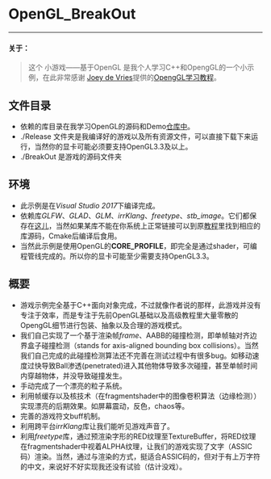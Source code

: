 # OpenGL_BreakOut #

***
#### 关于： ####
> 这个 小游戏——基于OpenGL 是我个人学习C++和OpengGL的一个小示例，在此非常感谢 [Joey de Vries](https://joeydevries.com/#home)提供的[OpengGL学习教程](https://learnopengl.com/)。

## 文件目录 ##
* 依赖的库目录在我学习OpenGL的源码和Demo[仓库中](https://github.com/tj41694/OpenGL/tree/master/MyLib)。
* ./Release 文件夹是我编译好的游戏以及所有资源文件，可以直接下载下来运行，当然你的显卡可能必须要支持OpenGL3.3及以上。
* ./BreakOut 是游戏的源码文件夹

## 环境 ##
* 此示例是在*Visual Studio 2017*下编译完成。
* 依赖库*GLFW*、*GLAD*、*GLM*、*irrKlang*、*freetype*、*stb_image*。它们都保存在[这儿](https://github.com/tj41694/OpenGL/tree/master/MyLib)，当然如果某库不能在你系统上正常链接可以到原[教程](https://learnopengl.com/)里找到相应的库源码，Cmake后编译后食用。
* 当然此示例是使用OpenGL的**CORE_PROFILE**，即完全是通过shader，可编程管线完成的。所以你的显卡可能至少需要支持OpenGL3.3。

## 概要 ##
* 游戏示例完全基于C++面向对象完成，不过就像作者说的那样，此游戏并没有专注于效率，而是专注于先前OpenGL基础以及高级教程里大量零散的OpengGL细节进行包装、抽象以及合理的游戏模式。
* 我们自己实现了一个基于渲染帧*frame*、AABB的碰撞检测，即单帧轴对齐边界盒子碰撞检测（stands for axis-aligned bounding box collisions）。当然我们自己完成的此碰撞检测算法还不完善在测试过程中有很多bug。如移动速度过快导致Ball渗透(penetrated)进入其他物体导致多次碰撞，甚至单帧时间内穿越物体，并没导致碰撞发生。
* 手动完成了一个漂亮的粒子系统。
* 利用帧缓存以及核技术（在fragmentshader中的图像卷积算法（边缘检测））实现漂亮的后期效果。如屏幕震动，反色，chaos等。
* 完善的游戏符文buff机制。
* 利用跨平台*irrKlang*库让我们能听见游戏声音了。
* 利用*freetype*库，通过预渲染字形的RED纹理至TextureBuffer，将RED纹理在fragmentshader中视着ALPHA纹理，让我们的游戏实现了文字（ASSIC码）渲染。当然，通过与渲染的方式，挺适合ASSIC码的，但对于有上万字符的中文，来说好不好实现我还没有试验（估计没戏）。
